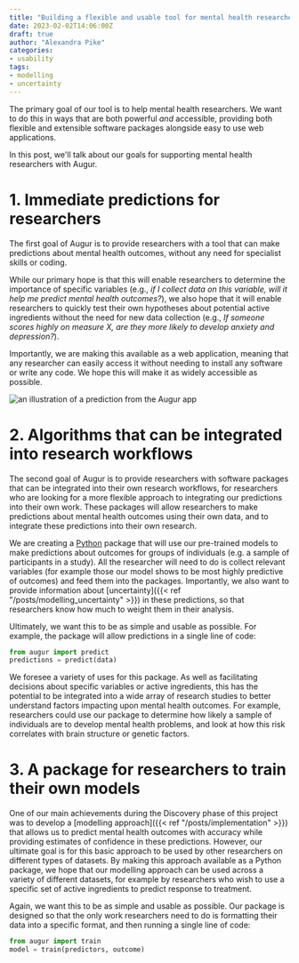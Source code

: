 ```yaml
---
title: "Building a flexible and usable tool for mental health researchers"
date: 2023-02-02T14:06:00Z
draft: true
author: "Alexandra Pike"
categories:
- usability
tags:
- modelling
- uncertainty
---
```


The primary goal of our tool is to help mental health researchers. We want to do this in ways that are both powerful _and_ accessible, providing both flexible and extensible software packages alongside easy to use web applications.

In this post, we'll talk about our goals for supporting mental health researchers with Augur.

# 1. Immediate predictions for researchers

The first goal of Augur is to provide researchers with a tool that can make predictions about mental health outcomes, without any need for specialist skills or coding. 

While our primary hope is that this will enable researchers to determine the importance of specific variables (e.g., _if I collect data on this variable, will it help me predict mental health outcomes?_), we also hope that it will enable researchers to quickly test their own hypotheses about potential active ingredients without the need for new data collection (e.g., _If someone scores highly on measure X, are they more likely to develop anxiety and depression?_).

Importantly, we are making this available as a web application, meaning that any researcher can easily access it without needing to install any software or write any code. We hope this will make it as widely accessible as possible.

![an illustration of a prediction from the Augur app](/web_app.png)

# 2. Algorithms that can be integrated into research workflows

The second goal of Augur is to provide researchers with software packages that can be integrated into their own research workflows, for researchers who are looking for a more flexible approach to integrating our predictions into their own work. These packages will allow researchers to make predictions about mental health outcomes using their own data, and to integrate these predictions into their own research. 

We are creating a [Python](https://www.python.org/) package that will use our pre-trained models to make predictions about outcomes for groups of individuals (e.g. a sample of participants in a study). All the researcher will need to do is collect relevant variables (for example those our model shows to be most highly predictive of outcomes) and feed them into the packages. Importantly, we also want to provide information about [uncertainty]({{< ref "/posts/modelling_uncertainty" >}}) in these predictions, so that researchers know how much to weight them in their analysis.

Ultimately, we want this to be as simple and usable as possible. For example, the package will allow predictions in a single line of code:

```python
from augur import predict
predictions = predict(data)
```

We foresee a variety of uses for this package. As well as facilitating decisions about specific variables or active ingredients, this has the potential to be integrated into a wide array of research studies to better understand factors impacting upon mental health outcomes. For example, researchers could use our package to determine how likely a sample of individuals are to develop mental health problems, and look at how this risk correlates with brain structure or genetic factors.

# 3. A package for researchers to train their own models

One of our main achievements during the Discovery phase of this project was to develop a [modelling approach]({{< ref "/posts/implementation" >}}) that allows us to predict mental health outcomes with accuracy while providing estimates of confidence in these predictions. However, our ultimate goal is for this basic approach to be used by other researchers on different types of datasets. By making this approach available as a Python package, we hope that our modelling approach can be used across a variety of different datasets, for example by researchers who wish to use a specific set of active ingredients to predict response to treatment.

Again, we want this to be as simple and usable as possible. Our package is designed so that the only work researchers need to do is formatting their data into a specific format, and then running a single line of code:

```python
from augur import train
model = train(predictors, outcome)
```